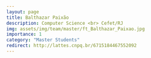 ```yaml
---
layout: page
title: Balthazar Paixão
description: Computer Science <br> Cefet/RJ
img: assets/img/team/master/ft_Balthazar_Paixao.jpg
importance: 1
category: "Master Students"
redirect: http://lattes.cnpq.br/6715184467552092
---
```

